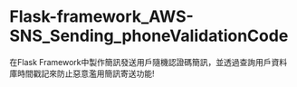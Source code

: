 # Flask-framework_AWS-SNS_Sending_phoneValidationCode
在Flask Framework中製作簡訊發送用戶隨機認證碼簡訊，並透過查詢用戶資料庫時間戳記來防止惡意濫用簡訊寄送功能!
